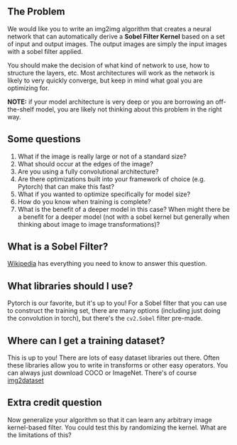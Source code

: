 
## The Problem

We would like you to write an img2img algorithm that creates a neural network that can automatically derive a **Sobel Filter Kernel** based on a set of input and output images. The output images are simply the input images with a sobel filter applied.

You should make the decision of what kind of network to use, how to structure the layers, etc. Most architectures will work as the network is likely to very quickly converge, but keep in mind what goal you are optimizing for.

**NOTE:** if your model architecture is very deep or you are borrowing an off-the-shelf model, you are likely not thinking about this problem in the right way. 

## Some questions

1. What if the image is really large or not of a standard size?
2. What should occur at the edges of the image?
3. Are you using a fully convolutional architecture?
4. Are there optimizations built into your framework of choice (e.g. Pytorch) that can make this fast?
5. What if you wanted to optimize specifically for model size?
6. How do you know when training is complete?
7. What is the benefit of a deeper model in this case? When might there be a benefit for a deeper model (not with a sobel kernel but generally when thinking about image to image transformations)?

## What is a Sobel Filter?

[Wikipedia](https://en.wikipedia.org/wiki/Sobel_operator) has everything you need to know to answer this question. 

## What libraries should I use?

Pytorch is our favorite, but it's up to you! For a Sobel filter that you can use to construct the training set, there are many options (including just doing the convolution in torch), but there's the `cv2.Sobel` filter pre-made. 

## Where can I get a training dataset?

This is up to you! There are lots of easy dataset libraries out there. Often these libraries allow you to write in transforms or other easy operators. You can always just download COCO or ImageNet. There's of course [img2dataset](https://github.com/rom1504/img2dataset)

## Extra credit question

Now generalize your algorithm so that it can learn any arbitrary image kernel-based filter. You could test this by randomizing the kernel. What are the limitations of this?

